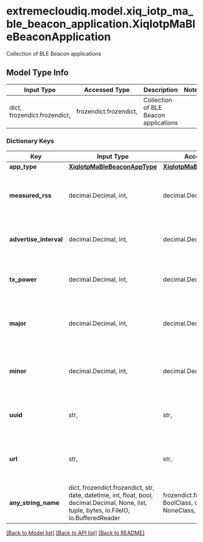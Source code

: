 # extremecloudiq.model.xiq_iotp_ma_ble_beacon_application.XiqIotpMaBleBeaconApplication

Collection of BLE Beacon applications

## Model Type Info
Input Type | Accessed Type | Description | Notes
------------ | ------------- | ------------- | -------------
dict, frozendict.frozendict,  | frozendict.frozendict,  | Collection of BLE Beacon applications | 

### Dictionary Keys
Key | Input Type | Accessed Type | Description | Notes
------------ | ------------- | ------------- | ------------- | -------------
**app_type** | [**XiqIotpMaBleBeaconAppType**](XiqIotpMaBleBeaconAppType.md) | [**XiqIotpMaBleBeaconAppType**](XiqIotpMaBleBeaconAppType.md) |  | 
**measured_rss** | decimal.Decimal, int,  | decimal.Decimal,  | BLE Beacon application measured Received Signal Strength value, in dBm. | [optional] value must be a 32 bit integer
**advertise_interval** | decimal.Decimal, int,  | decimal.Decimal,  | BLE Beacon application advertisement interval value in ms. | [optional] value must be a 32 bit integer
**tx_power** | decimal.Decimal, int,  | decimal.Decimal,  | // The BLE Beacon transmit power, in dBm. | [optional] value must be a 32 bit integer
**major** | decimal.Decimal, int,  | decimal.Decimal,  | BLE Beacon application major value, for BLE Beacon applications of type IBEACON. | [optional] value must be a 32 bit integer
**minor** | decimal.Decimal, int,  | decimal.Decimal,  | BLE Beacon application minor value, for BLE Beacon applications of type IBEACON. | [optional] value must be a 32 bit integer
**uuid** | str,  | str,  | BLE Beacon application UUID, for BLE Beacon applications of type IBEACON. | [optional] 
**url** | str,  | str,  | BLE Beacon Eddystone URL, for BLE Beacon applications of type EDDYSTONE_URL. | [optional] 
**any_string_name** | dict, frozendict.frozendict, str, date, datetime, int, float, bool, decimal.Decimal, None, list, tuple, bytes, io.FileIO, io.BufferedReader | frozendict.frozendict, str, BoolClass, decimal.Decimal, NoneClass, tuple, bytes, FileIO | any string name can be used but the value must be the correct type | [optional]

[[Back to Model list]](../../README.md#documentation-for-models) [[Back to API list]](../../README.md#documentation-for-api-endpoints) [[Back to README]](../../README.md)

